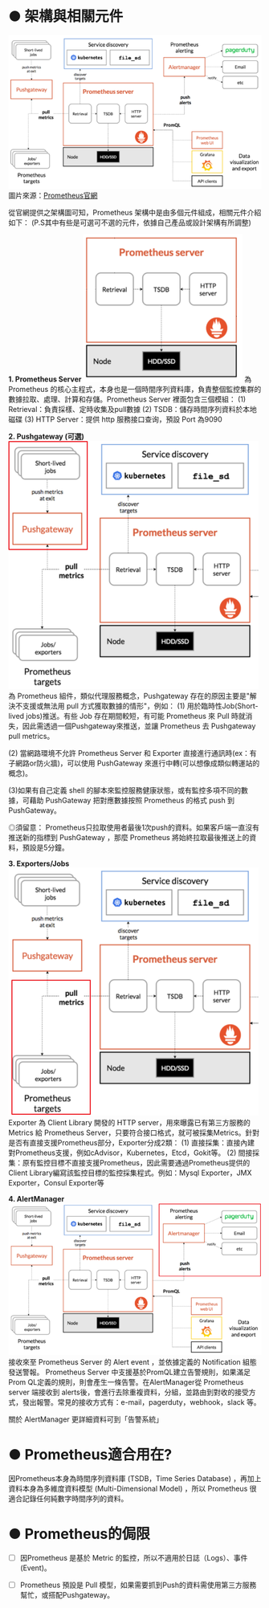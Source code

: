 # ● 架構與相關元件
![image.png](/.attachments/image-19eba535-8d5b-4fcb-a6cc-fa6bfb40d11a.png)
圖片來源：[Prometheus官網](https://prometheus.io/docs/introduction/overview/)

從官網提供之架構圖可知，Prometheus 架構中是由多個元件組成，相關元件介紹如下：
(P.S其中有些是可選可不選的元件，依據自己產品或設計架構有所調整)

**1. Prometheus Server**
![image.png](/.attachments/image-2f7b0c23-bc8e-4982-b200-44f928296dda.png)
為 Prometheus 的核心主程式，本身也是一個時間序列資料庫，負責整個監控集群的數據拉取、處理、計算和存儲。Prometheus Server 裡面包含三個模組：
(1) Retrieval：負責採樣、定時收集及pull數據
(2) TSDB：儲存時間序列資料於本地磁碟
(3) HTTP Server：提供 http 服務接口查询，預設 Port 為9090






**2. Pushgateway (可選)**
![image.png](/.attachments/image-191630a8-1845-49de-a23e-81bc45a0a56d.png)
為 Prometheus 組件，類似代理服務概念，Pushgateway 存在的原因主要是"解決不支援或無法用 pull 方式獲取數據的情形"，例如：
(1) 用於臨時性Job(Short-lived jobs)推送。有些 Job 存在期間較短，有可能 Prometheus 來 Pull 時就消失，因此需透過一個Pushgateway來推送，並讓 Prometheus 去 Pushgateway pull metrics。

(2) 當網路環境不允許 Prometheus Server 和 Exporter 直接進行通訊時(ex：有子網路or防火牆)，可以使用 PushGateway 來進行中轉(可以想像成類似轉運站的概念)。

(3)如果有自己定義 shell 的腳本來監控服務健康狀態，或有監控多項不同的數據，可藉助 PushGateway 把對應數據按照 Prometheus 的格式 push 到 PushGateway。

◎須留意：
Prometheus只拉取使用者最後1次push的資料。如果客戶端一直沒有推送新的指標到 PushGateway ，那麼 Prometheus 將始終拉取最後推送上的資料，預設是5分鐘。






**3. Exporters/Jobs**
![image.png](/.attachments/image-826bed33-f601-4408-a936-efe142747e2f.png)
Exporter 為 Client Library 開發的 HTTP server，用來曝露已有第三方服務的 Metrics 給 Prometheus Server，只要符合接口格式，就可被採集Metrics。針對是否有直接支援Prometheus部分，Exporter分成2類：
(1) 直接採集：直接內建對Prometheus支援，例如cAdvisor，Kubernetes，Etcd，Gokit等。
(2) 間接採集：原有監控目標不直接支援Prometheus，因此需要通過Prometheus提供的Client Library編寫該監控目標的監控採集程式。例如：Mysql Exporter，JMX Exporter，Consul Exporter等





**4. AlertManager**
![image.png](/.attachments/image-721237a5-1159-46c0-91df-c97391bbb6ad.png)
接收來至 Prometheus Server 的 Alert event ，並依據定義的 Notification 組態發送警報。
Prometheus Server 中支援基於PromQL建立告警規則，如果滿足Prom QL定義的規則，則會產生一條告警。在AlertManager從 Prometheus server 端接收到 alerts後，會進行去除重複資料，分組，並路由到對收的接受方式，發出報警。常見的接收方式有：e-mail，pagerduty，webhook，slack 等。

關於 AlertManager 更詳細資料可到「告警系統」

# ● Prometheus適合用在?
因Prometheus本身為時間序列資料庫 (TSDB，Time Series Database) ，再加上資料本身為多維度資料模型 (Multi-Dimensional Model) ，所以 Prometheus 很適合記錄任何純數字時間序列的資料。


# ● Prometheus的侷限
- [ ] 因Prometheus 是基於 Metric 的監控，所以不適用於日誌（Logs）、事件(Event)。
- [ ] Prometheus 預設是 Pull 模型，如果需要抓到Push的資料需使用第三方服務幫忙，或搭配Pushgateway。







